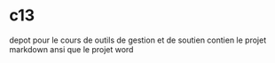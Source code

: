 # c13
depot pour le cours de outils de gestion et de soutien
contien le projet markdown ansi que le projet word
